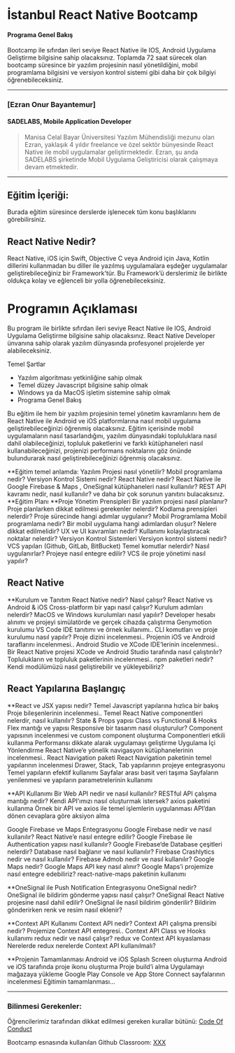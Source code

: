 # İstanbul React Native Bootcamp

#### Programa Genel Bakış
Bootcamp ile sıfırdan ileri seviye React Native ile IOS, Android Uygulama Geliştirme bilgisine sahip olacaksınız. Toplamda 72 saat sürecek olan bootcamp süresince bir yazılım projesinin nasıl yönetildiğini, mobil programlama bilgisini ve versiyon kontrol sistemi gibi daha bir çok bilgiyi öğrenebileceksiniz. 



---

### [Ezran Onur Bayantemur]

#### SADELABS, Mobile Application Developer

> Manisa Celal Bayar Üniversitesi Yazılım Mühendisliği mezunu olan Ezran, yaklaşık 4 yıldır freelance ve özel sektör bünyesinde React Native ile mobil uygulamalar geliştirmektedir. Ezran, şu anda SADELABS şirketinde Mobil Uygulama Geliştiricisi olarak çalışmaya devam etmektedir.


---

## Eğitim İçeriği:

Burada eğitim süresince derslerde işlenecek tüm konu başlıklarını görebilirsiniz. 

## React Native Nedir?

React Native, iOS için Swift, Objective C veya Android için Java, Kotlin dillerini kullanmadan bu diller ile yazılmış uygulamalara eşdeğer uygulamalar geliştirebileceğiniz bir Framework'tür. Bu Framework’ü derslerimiz ile birlikte oldukça kolay ve eğlenceli bir yolla öğrenebileceksiniz.

# Programın Açıklaması

Bu program ile birlikte sıfırdan ileri seviye React Native ile IOS, Android Uygulama Geliştirme bilgisine sahip olacaksınız. React Native Developer ünvanına sahip olarak yazılım dünyasında profesyonel projelerde yer alabileceksiniz.

Temel Şartlar
- Yazılım algoritması yetkinliğine sahip olmak
- Temel düzey Javascript bilgisine sahip olmak
- Windows ya da MacOS işletim sistemine sahip olmak
- Programa Genel Bakış

Bu eğitim ile hem bir yazılım projesinin temel yönetim kavramlarını hem de React Native ile Android ve iOS platformlarına nasıl mobil uygulama geliştirebileceğinizi öğrenmiş olacaksınız. Eğitim içerisinde mobil uygulamaların nasıl tasarlandığını,  yazılım dünyasındaki topluluklara nasıl dahil olabileceğinizi, topluluk paketlerini ve farklı kütüphaneleri nasıl kullanabileceğinizi, projenizi performans noktalarını göz önünde bulundurarak nasıl geliştirebileceğinizi öğrenmiş olacaksınız.

**Eğitim temel anlamda:
Yazılım Projesi nasıl yönetilir?
Mobil programlama nedir?
Versiyon Kontrol Sistemi nedir?
React Native nedir? 
React Native ile Google Firebase & Maps , OneSignal kütüphaneleri nasıl kullanılır?
REST API kavramı nedir, nasıl kullanılır?
ve daha bir çok sorunun yanıtını bulacaksınız.
**Eğitim Planı
**Proje Yönetim Prensipleri
Bir yazılım projesi nasıl planlanır?
Proje planlarken dikkat edilmesi gerekenler nelerdir?
Kodlama prensipleri nelerdir?
Proje sürecinde hangi adımlar uygulanır? 
Mobil Programlama
Mobil programlama nedir?
Bir mobil uygulama hangi adımlardan oluşur?
Nelere dikkat edilmelidir?
UX ve UI kavramları nedir?
Kullanımı kolaylaştıracak noktalar nelerdir?
Versiyon Kontrol Sistemleri
Versiyon kontrol sistemi nedir?
VCS yapıları (Github, GitLab, BitBucket)
Temel komutlar nelerdir? Nasıl uygulanırlar?
Projeye nasıl entegre edilir?
VCS ile proje yönetimi nasıl yapılır?

## React Native
**Kurulum ve Tanıtım
React Native nedir?
Nasıl çalışır?
React Native vs Android & iOS
Cross-platform bir yapı nasıl çalışır?
Kurulum adımları nelerdir?
MacOS ve Windows kurulumları nasıl yapılır?
Developer hesabı alınımı ve projeyi simülatörde ve gerçek cihazda çalıştırma
Genymotion kurulumu
VS Code IDE tanıtımı ve örnek kullanımı..
CLI komutları ve proje kurulumu nasıl yapılır?
Proje dizini incelenmesi..
Projenin iOS ve Android taraflarını incelenmesi..
Android Studio ve XCode IDE’lerinin incelenmesi..
Bir React Native projesi XCode ve Android Studio tarafında nasıl çalıştırılır?
Toplulukların ve topluluk paketlerinin incelenmesi..
npm paketleri nedir?
Kendi modülümüzü nasıl geliştirebilir ve yükleyebiliriz?
 
## React Yapılarına Başlangıç
**React ve JSX yapısı nedir?
Temel Javascript yapılarına hızlıca bir bakış
Proje bileşenlerinin incelenmesi..
Temel React Native componentleri nelerdir, nasıl kullanılır?
State & Props yapısı
Class vs Functional & Hooks
Flex mantığı ve yapısı
Responsive bir tasarım nasıl oluşturulur?
Component yapısının incelenmesi ve custom component oluşturma
Componentleri etkili kullanma
Performansı dikkate alarak uygulamayı geliştirme
Uygulama İçi Yönlendirme
React Native’e yönelik navigasyon kütüphanelerinin incelenmesi..
React Navigation paketi
React Navigation paketinin temel yapılarının incelenmesi
Drawer, Stack, Tab yapılarının projeye entegrasyonu
Temel yapıların efektif kullanımı
Sayfalar arası basit veri taşıma
Sayfaların yenilenmesi ve yapıların parametrelerinin kullanımı
 
**API Kullanımı
Bir Web API nedir ve nasıl kullanılır?
RESTful API çalışma mantığı nedir?
Kendi API’ımızı nasıl oluşturmak istersek?
axios paketini kullanma
Örnek bir API ve axios ile temel işlemlerin uygulanması
API’dan dönen cevaplara göre aksiyon alma
 
Google Firebase ve Maps Entegrasyonu
Google Firebase nedir ve nasıl kullanılır?
React Native’e nasıl entegre edilir?
Google Firebase ile Authentication yapısı nasıl kullanılır?
Google Firebase‘de Database çeşitleri nelerdir?
Database nasıl bağlanır ve nasıl kullanılır?
Firebase Crashlytics nedir ve nasıl kullanılır?
Firebase Admob nedir ve nasıl kullanılır?
Google Maps nedir?
Google Maps API key nasıl alınır?
Google Maps’i projemize nasıl entegre edebiliriz?
react-native-maps paketinin kullanımı
 
**OneSignal ile Push Notification Entegrasyonu
OneSignal nedir?
OneSignal ile bildirim gönderme yapısı nasıl çalışır?
OneSignal React Native projesine nasıl dahil edilir?
OneSignal ile nasıl bildirim gönderilir?
Bildirim gönderirken renk ve resim nasıl eklenir?
 
**Context API Kullanımı
Context API nedir?
Context API çalışma prensibi nedir?
Projemize Context API entegresi..
Context API Class ve Hooks kullanımı
redux nedir ve nasıl çalışır?
redux ve Context API kıyaslaması
Nerelerde redux nerelerde Context API kullanılmalı?
 
**Projenin Tamamlanması
Android ve iOS Splash Screen oluşturma
Android ve iOS tarafında proje ikonu oluşturma
Proje build’i alma
Uygulamayı mağazaya yükleme
Google Play Console ve App Store Connect sayfalarının incelenmesi
Eğitimin tamamlanması...


---

### Bilinmesi Gerekenler:

Öğrencilerimiz tarafından dikkat edilmesi gereken kurallar bütünü: [Code Of Conduct](https://github.com/Kodluyoruz/Code-Of-Conduct)
 
 Bootcamp esnasında kullanılan Github Classroom: [XXX](#BURAYA-GITHUB-CLASSROOM-LINKİ-GELECEK)
